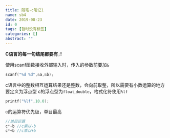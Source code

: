 ```yaml
---
title: 随笔-c笔记1
name: sb4
date: 2019-08-23
id: 0
tags: [暂时没有标签]
categories: []
abstract: ""
---
```



**C语言的每一句结尾都要有**`;`**!**

<!--more-->

使用scanf函数接收外部输入时，传入的参数前要加`&`

```c
scanf("%d %d",&a,&b);
```

c语言中的整数相互运算结果还是整数，会向前取整，所以需要有小数运算的地方要定义为浮点型
c的浮点型为`float`,`double`，格式化符使用`%lf`

```c
printf("%lf",10.0);
```

c的运算符优先级，单目最高

```c
//单目运算
c*-b //c乘以-b
c*+b //c乘以+b
```

